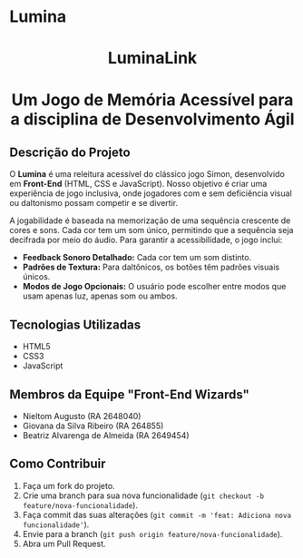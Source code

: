 # Lumina

# <p align="center">LuminaLink<p/>

# <p align="center">Um Jogo de Memória Acessível para a disciplina de Desenvolvimento Ágil<p/>

## Descrição do Projeto
O **Lumina** é uma releitura acessível do clássico jogo Simon, desenvolvido em **Front-End** (HTML, CSS e JavaScript). Nosso objetivo é criar uma experiência de jogo inclusiva, onde jogadores com e sem deficiência visual ou daltonismo possam competir e se divertir.

A jogabilidade é baseada na memorização de uma sequência crescente de cores e sons. Cada cor tem um som único, permitindo que a sequência seja decifrada por meio do áudio. Para garantir a acessibilidade, o jogo inclui:
* **Feedback Sonoro Detalhado:** Cada cor tem um som distinto.
* **Padrões de Textura:** Para daltônicos, os botões têm padrões visuais únicos.
* **Modos de Jogo Opcionais:** O usuário pode escolher entre modos que usam apenas luz, apenas som ou ambos.

## Tecnologias Utilizadas
* HTML5
* CSS3
* JavaScript

## Membros da Equipe "Front-End Wizards"
* Nieltom Augusto (RA 2648040)
* Giovana da Silva Ribeiro (RA 264855)
* Beatriz Alvarenga de Almeida (RA 2649454)

## Como Contribuir
1.  Faça um fork do projeto.
2.  Crie uma branch para sua nova funcionalidade (`git checkout -b feature/nova-funcionalidade`).
3.  Faça commit das suas alterações (`git commit -m 'feat: Adiciona nova funcionalidade'`).
4.  Envie para a branch (`git push origin feature/nova-funcionalidade`).
5.  Abra um Pull Request.

